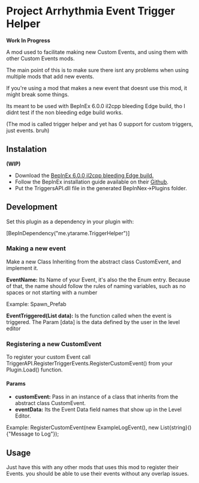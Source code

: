 # **Project Arrhythmia Event Trigger Helper**

**Work In Progress**

A mod used to facilitate making new Custom Events, and using them with other Custom Events mods.

The main point of this is to make sure there isnt any problems when using multiple mods that add new events.

If you're using a mod that makes a new event that doesnt use this mod, it might break some things.

Its meant to be used with BepInEx 6.0.0 il2cpp bleeding Edge build, tho I didnt test if the non bleeding edge build works.

(The mod is called trigger helper and yet has 0 support for custom triggers, just events. bruh)

## **Instalation**
**(WIP)**

* Download the [BepInEx 6.0.0 il2cpp bleeding Edge build.](https://builds.bepinex.dev/projects/bepinex_be)
* Follow the BepInEx installation guide available on their [Github](https://github.com/BepInEx/BepInEx).
* Put the TriggersAPI.dll file in the generated BepInNex->Plugins folder.


## Development

Set this plugin as a dependency in your plugin with:

[BepInDependency("me.ytarame.TriggerHelper")]



### Making a new event

 Make a new Class Inheriting from the abstract class CustomEvent, and implement it.

**EventName:** Its Name of your Event, it's also the the Enum entry. Because of that, the name should follow the rules of naming variables, such as no spaces or not starting with a number

Example: Spawn_Prefab 

**EventTriggered(List<string> data):** Is the function called when the event is triggered. The Param [data] is the data defined by the user in the level editor



### Registering a new CustomEvent

To register your custom Event call TriggerAPI.RegisterTriggerEvents.RegisterCustomEvent() from your Plugin.Load() function.

#### Params

* **customEvent:** Pass in an instance of a class that inherits from the abstract class CustomEvent.
*  **eventData:** Its the Event Data field names that show up in the Level Editor.
  
Example: RegisterCustomEvent(new ExampleLogEvent(), new List{string}(){"Message to Log"});

## Usage

Just have this with any other mods that uses this mod to register their Events. you should be able to use their events without any overlap issues.

